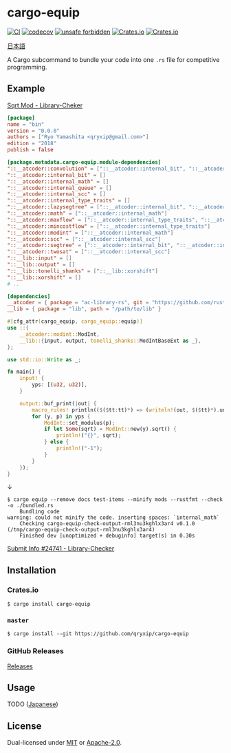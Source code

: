 # cargo-equip

[![CI](https://github.com/qryxip/cargo-equip/workflows/CI/badge.svg)](https://github.com/qryxip/cargo-equip/actions?workflow=CI)
[![codecov](https://codecov.io/gh/qryxip/cargo-equip/branch/master/graph/badge.svg)](https://codecov.io/gh/qryxip/cargo-equip/branch/master)
[![unsafe forbidden](https://img.shields.io/badge/unsafe-forbidden-success.svg)](https://github.com/rust-secure-code/safety-dance/)
[![Crates.io](https://img.shields.io/crates/v/cargo-equip.svg)](https://crates.io/crates/cargo-equip)
[![Crates.io](https://img.shields.io/crates/l/cargo-equip.svg)](https://crates.io/crates/cargo-equip)

[日本語](https://github.com/qryxip/cargo-equip/blob/master/README-ja.md)

A Cargo subcommand to bundle your code into one `.rs` file for competitive programming.

## Example

[Sqrt Mod - Library-Cheker](https://judge.yosupo.jp/problem/sqrt_mod)

```toml
[package]
name = "bin"
version = "0.0.0"
authors = ["Ryo Yamashita <qryxip@gmail.com>"]
edition = "2018"
publish = false

[package.metadata.cargo-equip.module-dependencies]
"::__atcoder::convolution" = ["::__atcoder::internal_bit", "::__atcoder::modint"]
"::__atcoder::internal_bit" = []
"::__atcoder::internal_math" = []
"::__atcoder::internal_queue" = []
"::__atcoder::internal_scc" = []
"::__atcoder::internal_type_traits" = []
"::__atcoder::lazysegtree" = ["::__atcoder::internal_bit", "::__atcoder::segtree"]
"::__atcoder::math" = ["::__atcoder::internal_math"]
"::__atcoder::maxflow" = ["::__atcoder::internal_type_traits", "::__atcoder::internal_queue"]
"::__atcoder::mincostflow" = ["::__atcoder::internal_type_traits"]
"::__atcoder::modint" = ["::__atcoder::internal_math"]
"::__atcoder::scc" = ["::__atcoder::internal_scc"]
"::__atcoder::segtree" = ["::__atcoder::internal_bit", "::__atcoder::internal_type_traits"]
"::__atcoder::twosat" = ["::__atcoder::internal_scc"]
"::__lib::input" = []
"::__lib::output" = []
"::__lib::tonelli_shanks" = ["::__lib::xorshift"]
"::__lib::xorshift" = []
# ..

[dependencies]
__atcoder = { package = "ac-library-rs", git = "https://github.com/rust-lang-ja/ac-library-rs", branch = "replace-absolute-paths" }
__lib = { package = "lib", path = "/path/to/lib" }
```

```rust
#[cfg_attr(cargo_equip, cargo_equip::equip)]
use ::{
    __atcoder::modint::ModInt,
    __lib::{input, output, tonelli_shanks::ModIntBaseExt as _},
};

use std::io::Write as _;

fn main() {
    input! {
        yps: [(u32, u32)],
    }

    output::buf_print(|out| {
        macro_rules! println(($($tt:tt)*) => (writeln!(out, $($tt)*).unwrap()));
        for (y, p) in yps {
            ModInt::set_modulus(p);
            if let Some(sqrt) = ModInt::new(y).sqrt() {
                println!("{}", sqrt);
            } else {
                println!("-1");
            }
        }
    });
}
```

↓

```console
$ cargo equip --remove docs test-items --minify mods --rustfmt --check -o ./bundled.rs
    Bundling code
warning: could not minify the code. inserting spaces: `internal_math`
    Checking cargo-equip-check-output-rml3nu3kghlx3ar4 v0.1.0 (/tmp/cargo-equip-check-output-rml3nu3kghlx3ar4)
    Finished dev [unoptimized + debuginfo] target(s) in 0.30s
```

[Submit Info #24741 - Library-Checker](https://judge.yosupo.jp/submission/24741)

## Installation

### Crates.io

```console
$ cargo install cargo-equip
```

### `master`

```console
$ cargo install --git https://github.com/qryxip/cargo-equip
```

### GitHub Releases

[Releases](https://github.com/qryxip/cargo-equip/releases)

## Usage

TODO ([Japanese](https://github.com/qryxip/cargo-equip/blob/master/README-ja.md#使い方))

## License

Dual-licensed under [MIT](https://opensource.org/licenses/MIT) or [Apache-2.0](http://www.apache.org/licenses/LICENSE-2.0).
